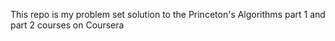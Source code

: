 This repo is my problem set solution to the Princeton's Algorithms part 1 and part 2 courses on Coursera
